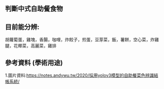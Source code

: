 ## 判斷中式自助餐食物
## 目前能分辨:
 胡蘿蔔蛋，雞塊，香腸，咖哩，炸餃子，煎蛋，豆芽菜，飯，薯餅，空心菜，炸雞腿，花椰菜，高麗菜，雞排

## 參考資料 (學術用途)

1.圖片資料:https://notes.andywu.tw/2020/採用yolov3模型的自助餐菜色辨識結帳系統/  

